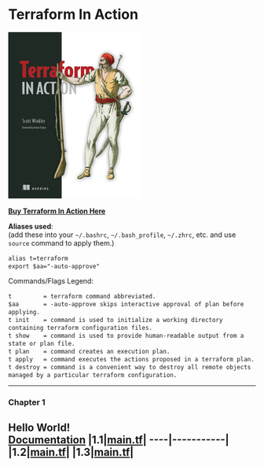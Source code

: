 # Terraform In Action
![Terraform In Action](tia.png)

[**Buy Terraform In Action Here**](https://www.manning.com/books/terraform-in-action?query=terraform%20in%20action)

**Aliases used**:  
(add these into your `~/.bashrc`, `~/.bash_profile`, `~/.zhrc`, etc. and use `source` command to apply them.)
```
alias t=terraform
export $aa="-auto-approve"
```
Commands/Flags Legend:
```
t         = terraform command abbreviated.
$aa       = -auto-approve skips interactive approval of plan before applying.
t init    = command is used to initialize a working directory containing terraform configuration files.
t show    = command is used to provide human-readable output from a state or plan file.
t plan    = command creates an execution plan.
t apply   = command executes the actions proposed in a terraform plan.
t destroy = command is a convenient way to destroy all remote objects managed by a particular terraform configuration.
```

---
### Chapter 1
##
**Hello World!**  
[**Documentation**](https://github.com/devdot4/terraform-in-action/tree/main/chapter-1/listing-1#chapter-1)
|1.1|[main.tf](chapter-1/listing-1/1.1/main.tf)|
----|-----------|
|**1.2**|[**main.tf**](chapter-1/listing-1/1.2/main.tf)|
|**1.3**|[**main.tf**](chapter-1/listing-1/1.3/main.tf)|
---